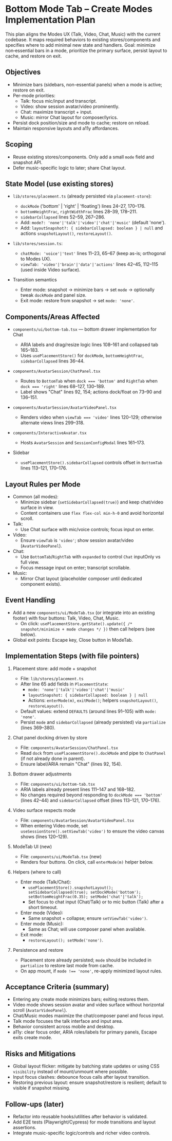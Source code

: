# Bottom Mode Tab – Create Modes Implementation Plan

This plan aligns the Modes UX (Talk, Video, Chat, Music) with the current codebase. It maps required behaviors to existing stores/components and specifies where to add minimal new state and handlers. Goal: minimize non‑essential bars in a mode, prioritize the primary surface, persist layout to cache, and restore on exit.

## Objectives
- Minimize bars (sidebars, non-essential panels) when a mode is active; restore on exit.
- Per-mode priorities:
  - Talk: focus mic/input and transcript.
  - Video: show session avatar/video prominently.
  - Chat: maximize transcript + input.
  - Music: mirror Chat layout for composer/lyrics.
- Persist dock position/size and mode to cache; restore on reload.
- Maintain responsive layouts and a11y affordances.

## Scoping
- Reuse existing stores/components. Only add a small `mode` field and snapshot API.
- Defer music-specific logic to later; share Chat layout.

## State Model (use existing stores)
- `lib/stores/placement.ts` (already persisted via `placement-store`):
  - `dockMode` ('bottom' | 'right' | 'floating') lines 24–27, 170–176.
  - `bottomHeightFrac`, `rightWidthFrac` lines 28–39, 178–211.
  - `sidebarCollapsed` lines 52–59, 267–286.
  - Add: `mode?: 'none'|'talk'|'video'|'chat'|'music'` (default 'none').
  - Add: `layoutSnapshot?: { sidebarCollapsed: boolean } | null` and actions `snapshotLayout()`, `restoreLayout()`.

- `lib/stores/session.ts`:
  - `chatMode: 'voice'|'text'` lines 11–23, 65–67 (keep as-is; orthogonal to Modes UX).
  - `viewTab: 'video'|'brain'|'data'|'actions'` lines 42–45, 112–115 (used inside Video surface).

- Transition semantics
  - Enter mode: snapshot -> minimize bars -> set `mode` -> optionally tweak `dockMode` and panel size.
  - Exit mode: restore from snapshot -> set `mode: 'none'`.

## Components/Areas Affected
- `components/ui/bottom-tab.tsx` — bottom drawer implementation for Chat
  - ARIA labels and drag/resize logic lines 108–161 and collapsed tab 165–183.
  - Uses `usePlacementStore()` for `dockMode`, `bottomHeightFrac`, `sidebarCollapsed` lines 36–44.

- `components/AvatarSession/ChatPanel.tsx`
  - Routes to `BottomTab` when `dock === 'bottom'` and `RightTab` when `dock === 'right'` lines 68–127, 130–189.
  - Label shows "Chat" lines 92, 154; actions dock/float on 73–90 and 136–151.

- `components/AvatarSession/AvatarVideoPanel.tsx`
  - Renders video when `viewTab === 'video'` lines 120–129; otherwise alternate views lines 299–318.

- `components/InteractiveAvatar.tsx`
  - Hosts `AvatarSession` and `SessionConfigModal` lines 161–173.

- Sidebar
  - `usePlacementStore().sidebarCollapsed` controls offset in `BottomTab` lines 113–121, 170–176.

## Layout Rules per Mode
- Common (all modes):
  - Minimize sidebar (`setSidebarCollapsed(true)`) and keep chat/video surface in view.
  - Content containers use `flex flex-col min-h-0` and avoid horizontal scroll.
- Talk:
  - Use Chat surface with mic/voice controls; focus input on enter.
- Video:
  - Ensure `viewTab` is `'video'`; show session avatar/video (`AvatarVideoPanel`).
- Chat:
  - Use `BottomTab`/`RightTab` with `expanded` to control `Chat` inputOnly vs full view.
  - Focus message input on enter; transcript scrollable.
- Music:
  - Mirror Chat layout (placeholder composer until dedicated component exists).

## Event Handling
- Add a new `components/ui/ModeTab.tsx` (or integrate into an existing footer) with four buttons: Talk, Video, Chat, Music.
  - On click: `usePlacementStore.getState().update({ /* snapshot/minimize + mode changes */ })` then call helpers (see below).
- Global exit points: Escape key, Close button in ModeTab.

## Implementation Steps (with file pointers)
1) Placement store: add mode + snapshot
   - File: `lib/stores/placement.ts`
   - After line 65 add fields in `PlacementState`:
     - `mode: 'none'|'talk'|'video'|'chat'|'music'`
     - `layoutSnapshot: { sidebarCollapsed: boolean } | null`
     - Actions: `enterMode(m)`, `exitMode()`; helpers `snapshotLayout()`, `restoreLayout()`.
   - Default values: extend `DEFAULTS` (around lines 91–105) with `mode: 'none'`.
   - Persist `mode` and `sidebarCollapsed` (already persisted) via `partialize` (lines 369–380).

2) Chat panel docking driven by store
   - File: `components/AvatarSession/ChatPanel.tsx`
   - Read `dock` from `usePlacementStore().dockMode` and pipe to `ChatPanel` (if not already done in parent).
   - Ensure label/ARIA remain "Chat" (lines 92, 154).

3) Bottom drawer adjustments
   - File: `components/ui/bottom-tab.tsx`
   - ARIA labels already present lines 111–147 and 168–182.
   - No changes required beyond responding to `dockMode === 'bottom'` (lines 42–44) and `sidebarCollapsed` offset (lines 113–121, 170–176).

4) Video surface respects mode
   - File: `components/AvatarSession/AvatarVideoPanel.tsx`
   - When entering Video mode, set `useSessionStore().setViewTab('video')` to ensure the video canvas shows (lines 120–129).

5) ModeTab UI (new)
   - File: `components/ui/ModeTab.tsx` (new)
   - Renders four buttons. On click, call `enterMode(m)` helper below.

6) Helpers (where to call)
   - Enter mode (Talk/Chat):
     - `usePlacementStore().snapshotLayout(); setSidebarCollapsed(true); setDockMode('bottom'); setBottomHeightFrac(0.35); setMode('chat'|'talk');`
     - Set focus to chat input (Chat/Talk) or to mic button (Talk) after a short timeout.
   - Enter mode (Video):
     - Same snapshot + collapse; ensure `setViewTab('video')`.
   - Enter mode (Music):
     - Same as Chat; will use composer panel when available.
   - Exit mode:
     - `restoreLayout(); setMode('none')`.

7) Persistence and restore
   - Placement store already persisted; `mode` should be included in `partialize` to restore last mode from cache.
   - On app mount, if `mode !== 'none'`, re-apply minimized layout rules.

## Acceptance Criteria (summary)
- Entering any create mode minimizes bars; exiting restores them.
- Video mode shows session avatar and video surface without horizontal scroll (`AvatarVideoPanel`).
- Chat/Music modes maximize the chat/composer panel and focus input.
- Talk mode focuses the talk interface and input area.
- Behavior consistent across mobile and desktop.
- a11y: clear focus order, ARIA roles/labels for primary panels, Escape exits create mode.

## Risks and Mitigations
- Global layout flicker: mitigate by batching state updates or using CSS `visibility` instead of mount/unmount where possible.
- Input focus clashes: debounce focus calls after layout transition.
- Restoring previous layout: ensure snapshot/restore is resilient; default to visible if snapshot missing.

## Follow-ups (later)
- Refactor into reusable hooks/utilities after behavior is validated.
- Add E2E tests (Playwright/Cypress) for mode transitions and layout assertions.
- Integrate music-specific logic/controls and richer video controls.

